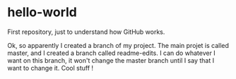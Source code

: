 # hello-world
First repository, just to understand how GitHub works.


Ok, so apparently I created a branch of my project. The main projet is called master, and I created a branch called readme-edits. I can do whatever I want on this branch, it won't change the master branch until I say that I want to change it. Cool stuff !
